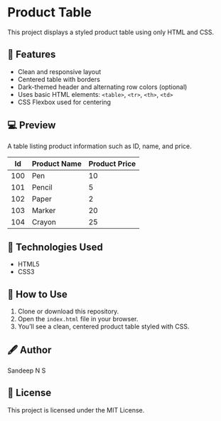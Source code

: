 # Product Table

This project displays a styled product table using only HTML and CSS.

## 🔧 Features

- Clean and responsive layout
- Centered table with borders
- Dark-themed header and alternating row colors (optional)
- Uses basic HTML elements: `<table>`, `<tr>`, `<th>`, `<td>`
- CSS Flexbox used for centering

## 💻 Preview

A table listing product information such as ID, name, and price.

| Id  | Product Name | Product Price |
|-----|--------------|----------------|
| 100 | Pen          | 10             |
| 101 | Pencil       | 5              |
| 102 | Paper        | 2              |
| 103 | Marker       | 20             |
| 104 | Crayon       | 25             |

## 🧠 Technologies Used

- HTML5
- CSS3

## 📂 How to Use

1. Clone or download this repository.
2. Open the `index.html` file in your browser.
3. You’ll see a clean, centered product table styled with CSS.

## 🖋 Author

Sandeep N S

## 📄 License

This project is licensed under the MIT License.
